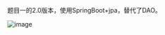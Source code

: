 ﻿题目一的2.0版本，使用SpringBoot+jpa，替代了DAO。

![image]( https://gitdojo.gz.cvte.cn/yyeb2017/lijianhua-exam1-2x/blob/master/article.png)